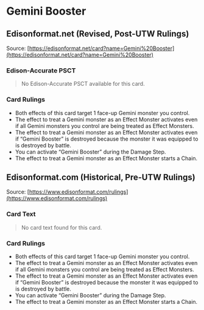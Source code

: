 # Gemini Booster

## Edisonformat.net (Revised, Post-UTW Rulings)

Source: [https://edisonformat.net/card?name=Gemini%20Booster](https://edisonformat.net/card?name=Gemini%20Booster)

### Edison-Accurate PSCT

> No Edison-Accurate PSCT available for this card.

### Card Rulings

*   Both effects of this card target 1 face-up Gemini monster you control.
*   The effect to treat a Gemini monster as an Effect Monster activates even if all Gemini monsters you control are being treated as Effect Monsters.
*   The effect to treat a Gemini monster as an Effect Monster activates even if “Gemini Booster” is destroyed because the monster it was equipped to is destroyed by battle.
*   You can activate “Gemini Booster” during the Damage Step.
*   The effect to treat a Gemini monster as an Effect Monster starts a Chain.


## Edisonformat.com (Historical, Pre-UTW Rulings)

Source: [https://www.edisonformat.com/rulings](https://www.edisonformat.com/rulings)

### Card Text

> No card text found for this card.

### Card Rulings

*   Both effects of this card target 1 face-up Gemini monster you control.
*   The effect to treat a Gemini monster as an Effect Monster activates even if all Gemini monsters you control are being treated as Effect Monsters.
*   The effect to treat a Gemini monster as an Effect Monster activates even if “Gemini Booster” is destroyed because the monster it was equipped to is destroyed by battle.
*   You can activate “Gemini Booster” during the Damage Step.
*   The effect to treat a Gemini monster as an Effect Monster starts a Chain.


